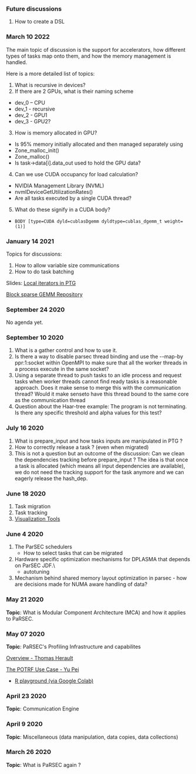 ### Future discussions
1. How to create a DSL

### March 10 2022 ###
The main topic of discussion is the support for accelerators, how different types of tasks map onto them, and how the memory management is handled.

Here is a more detailed list of topics:

1. What is recursive in devices?
2. If there are 2 GPUs, what is their naming scheme
  - dev_0 – CPU
  - dev_1 - recursive
  - dev_2 - GPU1
  - dev_3 - GPU2?
3. How is memory allocated in GPU?
  - Is 95% memory initially allocated and then managed separately using
  - Zone_malloc_init()
  - Zone_malloc()
  - Is task->data[i].data_out used to hold the GPU data?
4. Can we use CUDA occupancy for load calculation?
  - NVIDIA Management Library (NVML)
  - nvmlDeviceGetUtilizationRates()
  - Are all tasks executed by a single CUDA thread?
5. What do these signify in a CUDA body?
  - `BODY [type=CUDA dyld=cublasDgemm dyldtype=cublas_dgemm_t weight=(1)]`


### January 14 2021 ###
Topics for discussions:

1. How to allow variable size communications
1. How to do task batching

Slides: [Local iterators in PTG](https://bytebucket.org/icldistcomp/parsec/wiki/files/pug011421_ptg_local_iterators.pdf)

[Block sparse GEMM Repository](https://bitbucket.org/herault/irr-gemm-gpu-over-parsec/src/master/)

### September 24 2020 ###

No agenda yet.

### September 10 2020 ###

1. What is a gather control and how to use it.
1. Is there a way to disable parsec thread binding and use the --map-by ppr:1:socket within OpenMPI to make sure that all the worker threads in a process execute in the same socket?
1. Using a separate thread to push tasks to an idle process and request tasks when worker threads cannot find ready tasks is a reasonable approach. Does it make sense to merge this with the communication thread? Would it make senseto have this thread bound to the same core as the communication thread
1. Question about the Haar-tree example: The program is not terminating. Is there any specific threshold and alpha values for this test?

### July 16 2020 ###
1. What is prepare_input and how tasks inputs are manipulated in PTG ?
1. How to correctly release a task ? (even when migrated)
1. This is not a question but an outcome of the discussion: Can we clean the dependencies tracking before prepare_input ? The idea is that once a task is allocated (which means all input dependencies are available), we do not need the tracking support for the task anymore and we can eagerly release the hash_dep.

### June 18 2020 ###
1. Task migration
2. Task tracking
3. [Visualization Tools](https://bitbucket.org/icldistcomp/parsec/wiki/VisualizationTools.wiki)

### June 4 2020 ###
1. The ParSEC schedulers
    - How to select tasks that can be migrated
1. Hardware specific optimization mechanisms for DPLASMA that depends on ParSEC JDF.\\
    - autotuning
1. Mechanism behind shared memory layout optimization in parsec - how are decisions made for NUMA aware handling of data?

### May 21 2020 ###

**Topic**:  What is Modular Component Architecture (MCA) and how it applies to PaRSEC.

### May 07 2020 ###

**Topic**: PaRSEC's Profiling Infrastructure and capabilites

[Overview - Thomas Herault](https://bytebucket.org/icldistcomp/parsec/wiki/files/pug070520_prof_therault.pdf)

[The POTRF Use Case - Yu Pei](https://bytebucket.org/icldistcomp/parsec/wiki/files/pug070520_prof_yupei.pdf)

* [R playground (via Google Colab)](https://colab.research.google.com/drive/1a42_sNw9fAJafaI_RXHQXPEXnxbFNNcz?usp=sharing)

### April 23 2020 ###

**Topic**: Communication Engine

### April 9 2020 ###

**Topic**: Miscellaneous (data manipulation, data copies, data collections)

### March 26 2020 ###

**Topic**: What is PaRSEC again ?